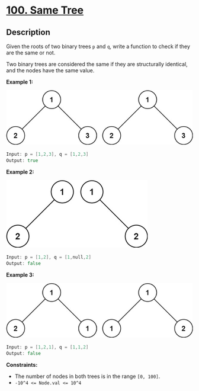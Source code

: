 # [100. Same Tree](https://leetcode.com/problems/same-tree/)


## Description

Given the roots of two binary trees `p` and `q`, write a function to check if they are the same or not.

Two binary trees are considered the same if they are structurally identical, and the nodes have the same value.

**Example 1:**

![](../../../figures/ex1.jpg)

```go
Input: p = [1,2,3], q = [1,2,3]
Output: true
```

**Example 2:**

![](../../../figures/ex2.jpg)

```go
Input: p = [1,2], q = [1,null,2]
Output: false
```

**Example 3:**

![](../../../figures/ex3.jpg)

```go
Input: p = [1,2,1], q = [1,1,2]
Output: false
```

**Constraints:**
* The number of nodes in both trees is in the range `[0, 100]`.
* `-10^4 <= Node.val <= 10^4`